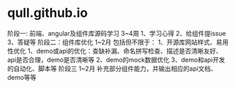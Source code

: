 # qull.github.io

阶段一: 前端、angular及组件库源码学习 3~4周
 1、学习心得
 2、给组件提issue
 3、答疑等
阶段二：组件库优化 1~2月
 包括但不限于：
 1、开源库网站样式、易用性优化
 1、demo或api的优化：查缺补漏、命名拼写检查、描述是否清晰友好、api是否合理，demo是否清晰等
 2、demo的mock数据优化
 3、demo和api开发的自动化、脚本等
阶段三 1~2月
 补充部分组件能力，并输出相应的api文档、demo等等

